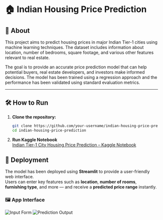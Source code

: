 # 🏠 Indian Housing Price Prediction

## 📌 About

This project aims to predict housing prices in major Indian Tier-1 cities using machine learning techniques. The dataset includes information about location, number of bedrooms, square footage, and various other features relevant to real estate.

The goal is to provide an accurate price prediction model that can help potential buyers, real estate developers, and investors make informed decisions. The model has been trained using a regression approach and the performance has been validated using standard evaluation metrics.

---

## 🛠️ How to Run

1. **Clone the repository:**
   ```bash
   git clone https://github.com/your-username/indian-housing-price-prediction.git
   cd indian-housing-price-prediction

2. **Run Kaggle Notebook**  
   [Indian Tier-1 City Housing Price Prediction – Kaggle Notebook](https://www.kaggle.com/code/shortyrex/indian-tier-1-city-housing-price-prediction)

   
## 🚀 Deployment

The model has been deployed using **Streamlit** to provide a user-friendly web interface.  
Users can enter key features such as **location**, **number of rooms**, **furnishing type**, and more — and receive a **predicted price range** instantly.

### 🖼️ App Interface
![Input Form](images/Screenshot%202025-07-03%20173819.png) 
![Prediction Output](images/Screenshot%202025-07-03%20173910.png)
